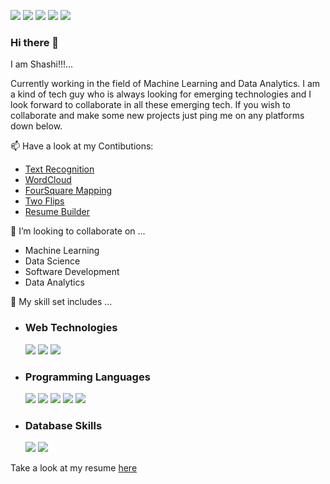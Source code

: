 <a href = 'https://www.linkedin.com/in/shashi-kumar-soni-0b5224156/' target = '_blank'><img src="https://img.icons8.com/color/48/000000/linkedin.png"/></a>
<a href = 'mailto:skssunny30@gmail.com'><img src="https://img.icons8.com/fluent/48/000000/gmail.png"/></a> 
<a href = 'https://twitter.com/walkershashi' target = '_blank'><img src="https://img.icons8.com/color/48/000000/twitter.png"/></a>
<a href = 'https://www.facebook.com/shashi.walker' target = '_blank'><img src="https://img.icons8.com/color/48/000000/facebook-new.png"/></a>
<a href = 'https://www.instagram.com/walkershashi/' target = '_blank'><img src="https://img.icons8.com/color/48/000000/instagram-new.png"/></a>

### Hi there 👋

I am Shashi!!!...

Currently working in the field of Machine Learning and Data Analytics. I am a kind of tech guy who is always looking for emerging technologies and I look forward to collaborate in all these emerging tech. If you wish to collaborate and make some new projects just ping me on any platforms down below.

<!--
Here are some ideas to get you started:

- 🔭 I’m currently working on ...
- 🌱 I’m currently learning ...
- 👯 I’m looking to collaborate on ...
- 🤔 I’m looking for help with ...
- 💬 Get in touch with me: ...
-->
📫 Have a look at my Contibutions:
<ul>
  <li><a href = 'https://github.com/walkershashi/Text-Recognition' target = '_blank'>Text Recognition</a></li>
  <li><a href = 'https://github.com/walkershashi/WordCloud' target = '_blank'>WordCloud</a></li>
  <li><a href = 'https://github.com/walkershashi/FourSquare-API' target = '_blank'>FourSquare Mapping</a></li>
  <li><a href = 'https://github.com/walkershashi/Two-Flips' target = '_blank'>Two Flips</a></li>
  <li><a href = 'https://github.com/walkershashi/Profiler' target = '_blank'>Resume Builder</a></li>
</ul>

👯 I’m looking to collaborate on ...
<ul>
  <li>Machine Learning</li>
  <li>Data Science</li>
  <li>Software Development</li>
  <li>Data Analytics</li>
</ul>

🔭 My skill set includes ...
<ul>
<li><h3>Web Technologies</h3></li>
<img src="https://img.icons8.com/color/48/000000/html-5.png"/>
<img src="https://img.icons8.com/color/48/000000/css3.png"/>
<img src="https://img.icons8.com/color/48/000000/bootstrap.png"/>

<li><h3>Programming Languages</h3></li>
<img src="https://img.icons8.com/color/48/000000/python.png"/>
<img src="https://img.icons8.com/color/48/000000/c-plus-plus-logo.png"/>
<img src="https://img.icons8.com/color/48/000000/c-programming.png"/>
<img src="https://img.icons8.com/color/48/000000/java-coffee-cup-logo.png"/>
<img src="https://img.icons8.com/ios-filled/50/000000/machine-learning.png"/>
                
<li><h3>Database Skills</h3></li>
<img src="https://img.icons8.com/ios-filled/50/000000/sql.png"/>
<img src="https://img.icons8.com/color/48/000000/postgreesql.png"/>
</ul>

Take a look at my resume <a href = 'https://drive.google.com/file/d/1c_5FJDqndamz6chlP8X3RDcr0hZ0DxaF/view?usp=sharing' target = '_blank'>here</a>

